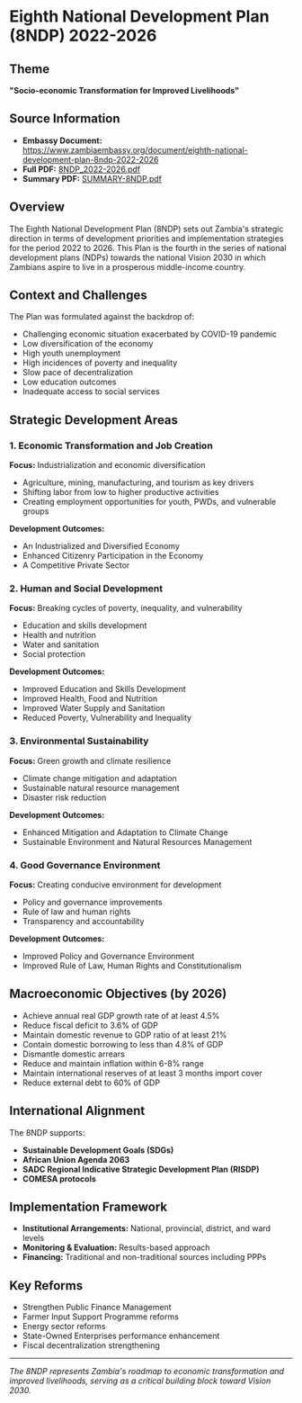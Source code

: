 # Eighth National Development Plan (8NDP) 2022-2026

## Theme
**"Socio-economic Transformation for Improved Livelihoods"**

## Source Information
- **Embassy Document:** https://www.zambiaembassy.org/document/eighth-national-development-plan-8ndp-2022-2026
- **Full PDF:** [8NDP_2022-2026.pdf](https://www.zambiaembassy.org/sites/default/files/documents/8NDP_2022-2026.pdf)
- **Summary PDF:** [SUMMARY-8NDP.pdf](https://www.acazambia.org/wp-content/uploads/2022/09/SUMMARY-8NDP.pdf)

## Overview
The Eighth National Development Plan (8NDP) sets out Zambia's strategic direction in terms of development priorities and implementation strategies for the period 2022 to 2026. This Plan is the fourth in the series of national development plans (NDPs) towards the national Vision 2030 in which Zambians aspire to live in a prosperous middle-income country.

## Context and Challenges
The Plan was formulated against the backdrop of:
- Challenging economic situation exacerbated by COVID-19 pandemic
- Low diversification of the economy
- High youth unemployment
- High incidences of poverty and inequality
- Slow pace of decentralization
- Low education outcomes
- Inadequate access to social services

## Strategic Development Areas

### 1. Economic Transformation and Job Creation
**Focus:** Industrialization and economic diversification
- Agriculture, mining, manufacturing, and tourism as key drivers
- Shifting labor from low to higher productive activities
- Creating employment opportunities for youth, PWDs, and vulnerable groups

**Development Outcomes:**
- An Industrialized and Diversified Economy
- Enhanced Citizenry Participation in the Economy
- A Competitive Private Sector

### 2. Human and Social Development
**Focus:** Breaking cycles of poverty, inequality, and vulnerability
- Education and skills development
- Health and nutrition
- Water and sanitation
- Social protection

**Development Outcomes:**
- Improved Education and Skills Development
- Improved Health, Food and Nutrition
- Improved Water Supply and Sanitation
- Reduced Poverty, Vulnerability and Inequality

### 3. Environmental Sustainability
**Focus:** Green growth and climate resilience
- Climate change mitigation and adaptation
- Sustainable natural resource management
- Disaster risk reduction

**Development Outcomes:**
- Enhanced Mitigation and Adaptation to Climate Change
- Sustainable Environment and Natural Resources Management

### 4. Good Governance Environment
**Focus:** Creating conducive environment for development
- Policy and governance improvements
- Rule of law and human rights
- Transparency and accountability

**Development Outcomes:**
- Improved Policy and Governance Environment
- Improved Rule of Law, Human Rights and Constitutionalism

## Macroeconomic Objectives (by 2026)
- Achieve annual real GDP growth rate of at least 4.5%
- Reduce fiscal deficit to 3.6% of GDP
- Maintain domestic revenue to GDP ratio of at least 21%
- Contain domestic borrowing to less than 4.8% of GDP
- Dismantle domestic arrears
- Reduce and maintain inflation within 6-8% range
- Maintain international reserves of at least 3 months import cover
- Reduce external debt to 60% of GDP

## International Alignment
The 8NDP supports:
- **Sustainable Development Goals (SDGs)**
- **African Union Agenda 2063**
- **SADC Regional Indicative Strategic Development Plan (RISDP)**
- **COMESA protocols**

## Implementation Framework
- **Institutional Arrangements:** National, provincial, district, and ward levels
- **Monitoring & Evaluation:** Results-based approach
- **Financing:** Traditional and non-traditional sources including PPPs

## Key Reforms
- Strengthen Public Finance Management
- Farmer Input Support Programme reforms
- Energy sector reforms
- State-Owned Enterprises performance enhancement
- Fiscal decentralization strengthening

---
*The 8NDP represents Zambia's roadmap to economic transformation and improved livelihoods, serving as a critical building block toward Vision 2030.*
